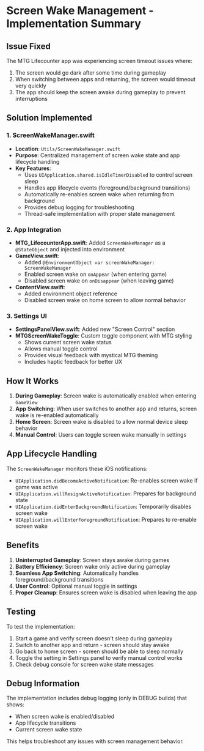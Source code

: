 # Screen Wake Management - Implementation Summary

## Issue Fixed
The MTG Lifecounter app was experiencing screen timeout issues where:
1. The screen would go dark after some time during gameplay
2. When switching between apps and returning, the screen would timeout very quickly
3. The app should keep the screen awake during gameplay to prevent interruptions

## Solution Implemented

### 1. ScreenWakeManager.swift
- **Location**: `Utils/ScreenWakeManager.swift`
- **Purpose**: Centralized management of screen wake state and app lifecycle handling
- **Key Features**:
  - Uses `UIApplication.shared.isIdleTimerDisabled` to control screen sleep
  - Handles app lifecycle events (foreground/background transitions)
  - Automatically re-enables screen wake when returning from background
  - Provides debug logging for troubleshooting
  - Thread-safe implementation with proper state management

### 2. App Integration
- **MTG_LifecounterApp.swift**: Added `ScreenWakeManager` as a `@StateObject` and injected into environment
- **GameView.swift**: 
  - Added `@EnvironmentObject var screenWakeManager: ScreenWakeManager`
  - Enabled screen wake on `onAppear` (when entering game)
  - Disabled screen wake on `onDisappear` (when leaving game)
- **ContentView.swift**: 
  - Added environment object reference
  - Disabled screen wake on home screen to allow normal behavior

### 3. Settings UI
- **SettingsPanelView.swift**: Added new "Screen Control" section
- **MTGScreenWakeToggle**: Custom toggle component with MTG styling
  - Shows current screen wake status
  - Allows manual toggle control
  - Provides visual feedback with mystical MTG theming
  - Includes haptic feedback for better UX

## How It Works

1. **During Gameplay**: Screen wake is automatically enabled when entering `GameView`
2. **App Switching**: When user switches to another app and returns, screen wake is re-enabled automatically
3. **Home Screen**: Screen wake is disabled to allow normal device sleep behavior
4. **Manual Control**: Users can toggle screen wake manually in settings

## App Lifecycle Handling

The `ScreenWakeManager` monitors these iOS notifications:
- `UIApplication.didBecomeActiveNotification`: Re-enables screen wake if game was active
- `UIApplication.willResignActiveNotification`: Prepares for background state
- `UIApplication.didEnterBackgroundNotification`: Temporarily disables screen wake
- `UIApplication.willEnterForegroundNotification`: Prepares to re-enable screen wake

## Benefits

1. **Uninterrupted Gameplay**: Screen stays awake during games
2. **Battery Efficiency**: Screen wake only active during gameplay
3. **Seamless App Switching**: Automatically handles foreground/background transitions
4. **User Control**: Optional manual toggle in settings
5. **Proper Cleanup**: Ensures screen wake is disabled when leaving the app

## Testing

To test the implementation:
1. Start a game and verify screen doesn't sleep during gameplay
2. Switch to another app and return - screen should stay awake
3. Go back to home screen - screen should be able to sleep normally
4. Toggle the setting in Settings panel to verify manual control works
5. Check debug console for screen wake state messages

## Debug Information

The implementation includes debug logging (only in DEBUG builds) that shows:
- When screen wake is enabled/disabled
- App lifecycle transitions
- Current screen wake state

This helps troubleshoot any issues with screen management behavior.
